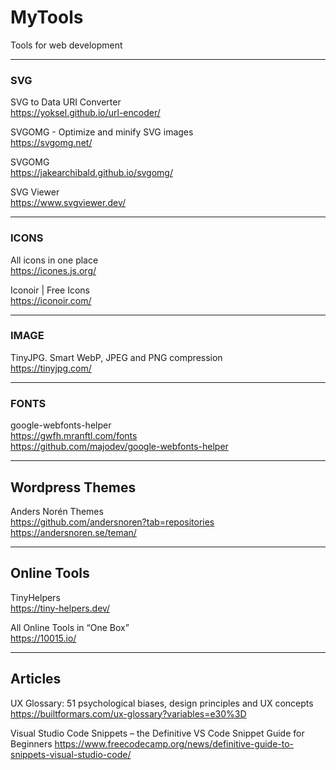 # MyTools
 Tools for web development
 
 ----------
 
 ### SVG
 
 SVG to Data URI Converter  
 https://yoksel.github.io/url-encoder/  
 
 SVGOMG - Optimize and minify SVG images  
 https://svgomg.net/
 
 
 SVGOMG  
 https://jakearchibald.github.io/svgomg/
 
 SVG Viewer  
 https://www.svgviewer.dev/
 
 ----------
 
### ICONS

All icons in one place  
https://icones.js.org/

Iconoir | Free Icons  
https://iconoir.com/

----------

### IMAGE

TinyJPG. Smart WebP, JPEG and PNG compression  
https://tinyjpg.com/

----------

### FONTS

google-webfonts-helper  
https://gwfh.mranftl.com/fonts  
https://github.com/majodev/google-webfonts-helper

----------

## Wordpress Themes
Anders Norén Themes  
https://github.com/andersnoren?tab=repositories  
https://andersnoren.se/teman/

----------

## Online Tools

TinyHelpers  
https://tiny-helpers.dev/  

All Online Tools in “One Box”  
https://10015.io/  

----------

## Articles
UX Glossary: 51 psychological biases, design principles and UX concepts
https://builtformars.com/ux-glossary?variables=e30%3D

Visual Studio Code Snippets – the Definitive VS Code Snippet Guide for Beginners
https://www.freecodecamp.org/news/definitive-guide-to-snippets-visual-studio-code/

